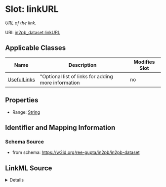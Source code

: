 # Slot: linkURL


_URL of the link._



URI: [in2pb_dataset:linkURL](https://w3id.org/ree-gupta/in2pb/in2pb-datasetlinkURL)



<!-- no inheritance hierarchy -->




## Applicable Classes

| Name | Description | Modifies Slot |
| --- | --- | --- |
[UsefulLinks](UsefulLinks.md) | "Optional list of links for adding more information |  no  |







## Properties

* Range: [String](String.md)





## Identifier and Mapping Information







### Schema Source


* from schema: https://w3id.org/ree-gupta/in2pb/in2pb-dataset




## LinkML Source

<details>
```yaml
name: linkURL
description: URL of the link.
from_schema: https://w3id.org/ree-gupta/in2pb/in2pb-dataset
rank: 1000
alias: linkURL
domain_of:
- UsefulLinks
range: string

```
</details>